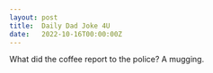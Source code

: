 ```yaml
---
layout: post
title:  Daily Dad Joke 4U
date:   2022-10-16T00:00:00Z
---
```

What did the coffee report to the police? A mugging.
